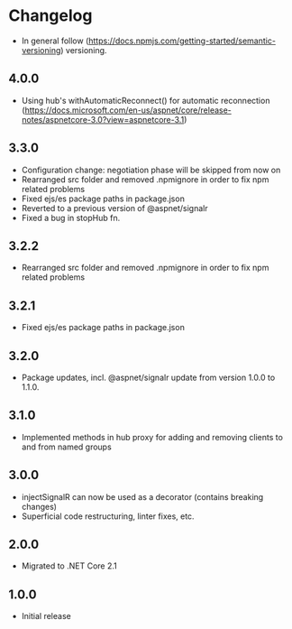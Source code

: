 # Changelog

* In general follow (https://docs.npmjs.com/getting-started/semantic-versioning) versioning.

## 4.0.0
* Using hub's withAutomaticReconnect() for automatic reconnection (https://docs.microsoft.com/en-us/aspnet/core/release-notes/aspnetcore-3.0?view=aspnetcore-3.1)

## 3.3.0
* Configuration change: negotiation phase will be skipped from now on
* Rearranged src folder and removed .npmignore in order to fix npm related problems
* Fixed ejs/es package paths in package.json
* Reverted to a previous version of @aspnet/signalr
* Fixed a bug in stopHub fn.

## 3.2.2
* Rearranged src folder and removed .npmignore in order to fix npm related problems

## 3.2.1
* Fixed ejs/es package paths in package.json

## 3.2.0
* Package updates, incl. @aspnet/signalr update from version 1.0.0 to 1.1.0.

## 3.1.0
* Implemented methods in hub proxy for adding and removing clients to and from named groups

## 3.0.0
* injectSignalR can now be used as a decorator (contains breaking changes)
* Superficial code restructuring, linter fixes, etc.

## 2.0.0
* Migrated to .NET Core 2.1

## 1.0.0
* Initial release
